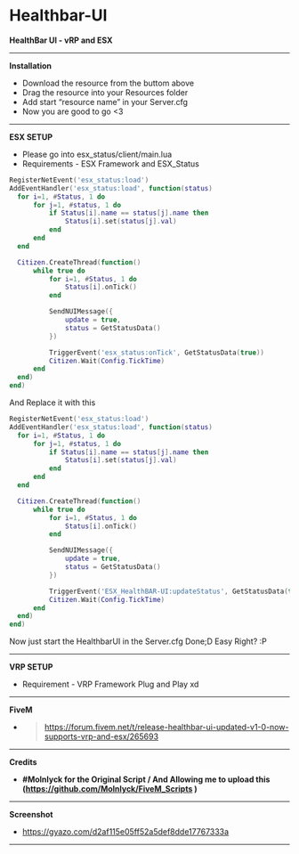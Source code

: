 # Healthbar-UI
**HealthBar UI - vRP and ESX**

------------------------------------------------------------------------
  
**Installation**
 - Download the resource from the buttom above
 - Drag the resource into your Resources folder
 - Add start “resource name” in your Server.cfg
 - Now you are good to go <3

------------------------------------------------------------------------

**ESX SETUP**
  - Please go into esx_status/client/main.lua
  - Requirements - ESX Framework and ESX_Status
  ```lua
RegisterNetEvent('esx_status:load')
AddEventHandler('esx_status:load', function(status)
	for i=1, #Status, 1 do
		for j=1, #status, 1 do
			if Status[i].name == status[j].name then
				Status[i].set(status[j].val)
			end
		end
	end

	Citizen.CreateThread(function()
		while true do
			for i=1, #Status, 1 do
				Status[i].onTick()
			end

			SendNUIMessage({
				update = true,
				status = GetStatusData()
			})

			TriggerEvent('esx_status:onTick', GetStatusData(true))
			Citizen.Wait(Config.TickTime)
		end
	end)
end)
```
And Replace it with this
  ```lua
RegisterNetEvent('esx_status:load')
AddEventHandler('esx_status:load', function(status)
	for i=1, #Status, 1 do
		for j=1, #status, 1 do
			if Status[i].name == status[j].name then
				Status[i].set(status[j].val)
			end
		end
	end

	Citizen.CreateThread(function()
		while true do
			for i=1, #Status, 1 do
				Status[i].onTick()
			end

			SendNUIMessage({
				update = true,
				status = GetStatusData()
			})

			TriggerEvent('ESX_HealthBAR-UI:updateStatus', GetStatusData(true))
			Citizen.Wait(Config.TickTime)
		end
	end)
end)
```
Now just start the HealthbarUI in the Server.cfg
Done;D Easy Right? :P

------------------------------------------------------------------------

**VRP SETUP**
  - Requirement - VRP Framework
  Plug and Play xd
  
------------------------------------------------------------------------

**FiveM**
- > https://forum.fivem.net/t/release-healthbar-ui-updated-v1-0-now-supports-vrp-and-esx/265693

------------------------------------------------------------------------

**Credits**
- **#Molnlyck for the Original Script / And Allowing me to upload this (https://github.com/Molnlyck/FiveM_Scripts )**

------------------------------------------------------------------------

**Screenshot**
- https://gyazo.com/d2af115e05ff52a5def8dde17767333a

------------------------------------------------------------------------
